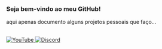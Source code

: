 ### Seja bem-vindo ao meu GitHub!

aqui apenas documento alguns projetos pessoais que faço...

<br/>

<a href="https://www.youtube.com/@PorkynPlay">
  <img src="https://img.shields.io/badge/YouTube-FF0000?style=for-the-badge&logo=youtube&logoColor=white" alt="YouTube"/>
</a>
<a href="https://discord.gg/FfDzHqexh6">
  <img src="https://img.shields.io/badge/%20Discord%20-5865F2?style=for-the-badge&logo=discord&logoColor=white" alt="Discord"/>
</a>
